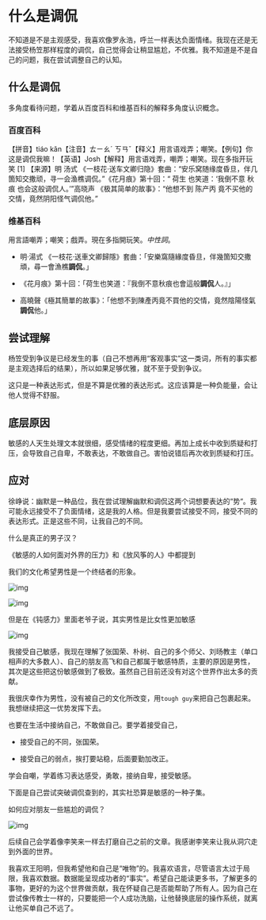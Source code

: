 # 什么是调侃

不知道是不是主观感受，我喜欢像罗永浩，呼兰一样表达负面情绪。我现在还是无法接受杨笠那样程度的调侃，自己觉得会让稍显尴尬，不优雅。我不知道是不是自己的问题，我在尝试调整自己的认知。

## 什么是调侃

多角度看待问题，学着从百度百科和维基百科的解释多角度认识概念。

### 百度百科

【拼音】tiáo kǎn【注音】ㄊㄧㄠˊ ㄎㄢˇ【释义】用言语戏弄；嘲笑。【例句】你这是调侃我嘛！【英语】Josh【解释】用言语戏弄，嘲弄；嘲笑。现在多指开玩笑 [1] 【来源】明 汤式 《一枝花·送车文卿归隐》套曲：“安乐窝随缘度昏旦，伴几箇知交撒顽，寻一会渔樵调侃。”《花月痕》第十回：“ 荷生 也笑道：‘我倒不意 秋痕 也会这般调侃人。’”高晓声 《极其简单的故事》：“他想不到 陈产丙 竟不买他的交情，竟然阴阳怪气调侃他。”

### 维基百科

用言語嘲弄；嘲笑；戲弄。現在多指開玩笑。*中性詞*。

- 明·湯式 《一枝花·送車文卿歸隱》套曲：「安樂窩隨緣度昏旦，伴幾箇知交撒頑，尋一會漁樵**調侃**。」

- 《花月痕》第十回：「荷生也笑道：『我倒不意秋痕也會這般**調侃**人。』」

- 高曉聲《極其簡單的故事》：「他想不到陳產丙竟不買他的交情，竟然陰陽怪氣**調侃**他。」



## 尝试理解

杨笠受到争议是已经发生的事（自己不想再用“客观事实”这一类词，所有的事实都是主观选择后的结果），所以如果足够优雅，就不至于受到争议。

这只是一种表达形式，但是不算是优雅的表达形式。这应该算是一种负能量，会让他人觉得不舒服。

## 底层原因

敏感的人天生处理文本就很细，感受情绪的程度更细。再加上成长中收到质疑和打压，会导致自己自卑，不敢表达，不敢做自己。害怕说错后再次收到质疑和打压。



## 应对

徐峥说：幽默是一种品位，我在尝试理解幽默和调侃这两个词想要表达的“势“。我可能永远接受不了负面情绪，这是我的人格。但是我要尝试接受不同，接受不同的表达形式。正是这些不同，让我自己的不同。

什么是真正的男子汉？

《敏感的人如何面对外界的压力》和《放风筝的人》中都提到

我们的文化希望男性是一个终结者的形象。

![img](https://mmbiz.qpic.cn/mmbiz_jpg/yVhTsRMicTckWRThjib4ickXx7dCOnd4aLdibSgrlLVbCBOcDXTMfF1IoeuqbwTk0ibI4iaROaM86B0JdLB02RzyNXHQ/640?wx_fmt=jpeg)



![img](https://mmbiz.qpic.cn/mmbiz_jpg/yVhTsRMicTckWRThjib4ickXx7dCOnd4aLdVFDKnvbWI8rJzeXrek0dVcls2u44J6ib9ltCg03R2iczfswl7l42RUog/640?wx_fmt=jpeg)



但是在《钝感力》里面老爷子说，其实男性是比女性更加敏感

![img](https://mmbiz.qpic.cn/mmbiz_jpg/yVhTsRMicTckWRThjib4ickXx7dCOnd4aLdvV07zUc4NibnM0RxXhGX8R15WTwequ6YSSwuD6LRClSuK6jf83onZlg/640?wx_fmt=jpeg)





我接受自己敏感，我现在理解了张国荣、朴树、自己的多个师父、刘旸教主（单口相声的大多数人）、自己的朋友高飞和自己都属于敏感特质，主要的原因是男性，其次是这些把这份敏感做到了极致。虽然自己目前还没有对这个世界作出太多的贡献。

我很庆幸作为男性，没有被自己的文化所改变，用`tough guy`来把自己包裹起来。我想继续把这一优势发挥下去。



也要在生活中接纳自己，不敢做自己。要学着接受自己，

- 接受自己的不同，张国荣。

- 接受自己的弱点，挨打要站稳，后面要勤加改正。



学会自嘲，学着练习表达感受，勇敢，接纳自卑，接受敏感。

下面是自己尝试突破调侃查到的，其实社恐算是敏感的一种子集。

如何应对朋友一些尴尬的调侃？

![img](https://mmbiz.qpic.cn/mmbiz_png/yVhTsRMicTckWRThjib4ickXx7dCOnd4aLdzsRyZFN7jPpHlMt9b4097FpwaUibWrwZNvtLVichEyAKTvXRhJQsskfw/640?wx_fmt=png)



后续自己会学着像李笑来一样去打磨自己之前的文章。我感谢李笑来让我从洞穴走到外面的世界。



我喜欢王阳明，但我希望他和自己是“唯物”的。我喜欢语言，尽管语言太过于局限，我喜欢数据。数据能呈现成功者的“事实”。希望自己能读更多书，了解更多的事物，更好的为这个世界做贡献，我在怀疑自己是否能帮助了所有人。因为自己在尝试像传教士一样的，只要能把一个人成功洗脑，让他替换底层的操作系统，就离让他买单自己不远了。
